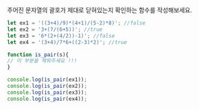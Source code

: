 주어진 문자열의 괄호가 제대로 닫혀있는지 확인하는 함수를 작성해보세요. 

```javascript
let ex1 = '((3+4)/9)*(4+1)/(5-2)*8)'; //false
let ex2 = '3+(7/(6+5))'; //true
let ex3 = '6*(2+(4/2))-1)'; //false
let ex4 = '(3+4)/7*6+((2-3)*2)'; //true

function is_pair(s){
// 이 부분을 채워주세요 !!!
}

console.log(is_pair(ex1));
console.log(is_pair(ex2));
console.log(is_pair(ex3));
console.log(is_pair(ex4));
```
